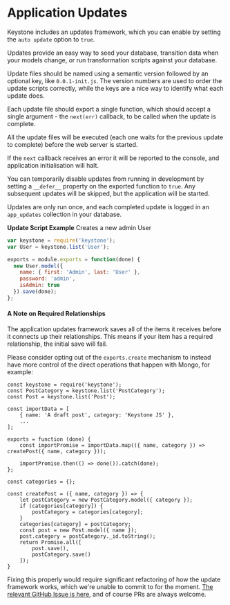 # Application Updates

Keystone includes an updates framework, which you can enable by setting the `auto update` option to `true`.

Updates provide an easy way to seed your database, transition data when your models change, or run transformation scripts against your database.

Update files should be named using a semantic version followed by an optional key, like `0.0.1-init.js`. The version numbers are used to order the update scripts correctly, while the keys are a nice way to identify what each update does.

Each update file should export a single function, which should accept a single argument - the `next(err)` callback, to be called when the update is complete.

All the update files will be executed (each one waits for the previous update to complete) before the web server is started.

If the `next` callback receives an error it will be reported to the console, and application initialisation will halt.

You can temporarily disable updates from running in development by setting a `__defer__` property on the exported function to `true`. Any subsequent updates will be skipped, but the application will be started.

Updates are only run once, and each completed update is logged in an `app_updates` collection in your database.

**Update Script Example**
Creates a new admin User

```javascript
var keystone = require('keystone');
var User = keystone.list('User');

exports = module.exports = function(done) {
  new User.model({
    name: { first: 'Admin', last: 'User' },
    password: 'admin',
    isAdmin: true
  }).save(done);
};
```

#### A Note on Required Relationships

The application updates framework saves all of the items it receives before it connects up their relationships. This means if your item has a required relationship, the initial save will fail.

Please consider opting out of the `exports.create` mechanism to instead have more control of the direct operations that happen with Mongo, for example:

```
const keystone = require('keystone');
const PostCategory = keystone.list('PostCategory');
const Post = keystone.list('Post');

const importData = [
	{ name: 'A draft post', category: 'Keystone JS' },
	...
];

exports = function (done) {
	const importPromise = importData.map(({ name, category }) => createPost({ name, category }));

	importPromise.then(() => done()).catch(done);
};

const categories = {};

const createPost = ({ name, category }) => {
	let postCategory = new PostCategory.model({ category });
	if (categories[category]) {
		postCategory = categories[category];
	}
	categories[category] = postCategory;
	const post = new Post.model({ name });
	post.category = postCategory._id.toString();
	return Promise.all([
		post.save(),
		postCategory.save()
	]);
}
```

Fixing this properly would require significant refactoring of how the update framework works, which we're unable to commit to for the moment. [The relevant GitHub Issue is here](https://github.com/safeh2o/keystone-v4/issues/2980), and of course PRs are always welcome.
